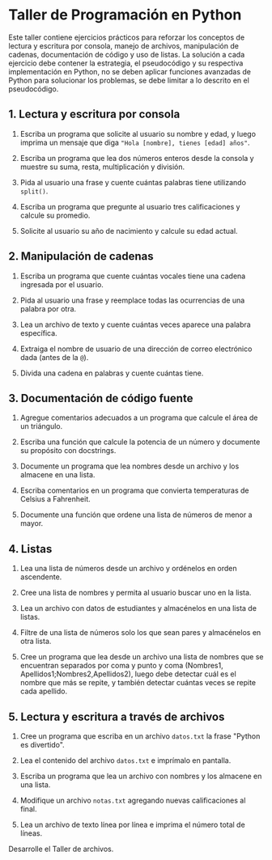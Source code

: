 # **Taller de Programación en Python**

Este taller contiene ejercicios prácticos para reforzar los conceptos de lectura y escritura por consola, manejo de archivos, manipulación de cadenas, documentación de código y uso de listas. La solución a cada ejercicio debe contener la estrategia, el pseudocódigo y su respectiva implementación en Python, no se deben aplicar funciones avanzadas de Python para solucionar los problemas, se debe limitar a lo descrito en el pseudocódigo.

## **1. Lectura y escritura por consola**

1. Escriba un programa que solicite al usuario su nombre y edad, y luego imprima un mensaje que diga `"Hola [nombre], tienes [edad] años"`.

2. Escriba un programa que lea dos números enteros desde la consola y muestre su suma, resta, multiplicación y división.

3. Pida al usuario una frase y cuente cuántas palabras tiene utilizando `split()`.

4. Escriba un programa que pregunte al usuario tres calificaciones y calcule su promedio.

5. Solicite al usuario su año de nacimiento y calcule su edad actual.

## **2. Manipulación de cadenas**

1. Escriba un programa que cuente cuántas vocales tiene una cadena ingresada por el usuario.

2. Pida al usuario una frase y reemplace todas las ocurrencias de una palabra por otra.

3. Lea un archivo de texto y cuente cuántas veces aparece una palabra específica.

4. Extraiga el nombre de usuario de una dirección de correo electrónico dada (antes de la `@`).

5. Divida una cadena en palabras y cuente cuántas tiene.

## **3. Documentación de código fuente**

1. Agregue comentarios adecuados a un programa que calcule el área de un triángulo.

2. Escriba una función que calcule la potencia de un número y documente su propósito con docstrings.

3. Documente un programa que lea nombres desde un archivo y los almacene en una lista.

4. Escriba comentarios en un programa que convierta temperaturas de Celsius a Fahrenheit.

5. Documente una función que ordene una lista de números de menor a mayor.

## **4. Listas**

1. Lea una lista de números desde un archivo y ordénelos en orden ascendente.

2. Cree una lista de nombres y permita al usuario buscar uno en la lista.

3. Lea un archivo con datos de estudiantes y almacénelos en una lista de listas.

4. Filtre de una lista de números solo los que sean pares y almacénelos en otra lista.

5. Cree un programa que lea desde un archivo una lista de nombres que se encuentran separados por coma y punto y coma (Nombres1, Apellidos1;Nombres2,Apellidos2), luego debe detectar cuál es el nombre que más se repite, y también detectar cuántas veces se repite cada apellido.

## **5. Lectura y escritura a través de archivos**

1. Cree un programa que escriba en un archivo `datos.txt` la frase "Python es divertido".

2. Lea el contenido del archivo `datos.txt` e imprímalo en pantalla.

3. Escriba un programa que lea un archivo con nombres y los almacene en una lista.

4. Modifique un archivo `notas.txt` agregando nuevas calificaciones al final.

5. Lea un archivo de texto línea por línea e imprima el número total de líneas.

Desarrolle el Taller de archivos.

